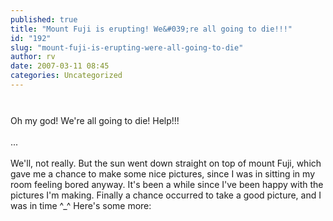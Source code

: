 ```yaml
---
published: true
title: "Mount Fuji is erupting! We&#039;re all going to die!!!"
id: "192"
slug: "mount-fuji-is-erupting-were-all-going-to-die"
author: rv
date: 2007-03-11 08:45
categories: Uncategorized
---
```

<a href="http://bp2.blogger.com/_RIq3e2nKDHo/RfPBupdriSI/AAAAAAAAAN0/G1n0v8kuvZc/s1600-h/Fuji3.jpg"><img style="display:block;text-align:center;cursor:pointer;margin:0 auto 10px;" src="http://bp2.blogger.com/_RIq3e2nKDHo/RfPBupdriSI/AAAAAAAAAN0/G1n0v8kuvZc/s400/Fuji3.jpg" alt="" border="0" /></a><br />Oh my god! We're all going to die! Help!!!<br /><br />...<br /><br />We'll, not really. But the sun went down straight on top of mount Fuji, which gave me a chance to make some nice pictures, since I was in sitting in my room feeling bored anyway. It's been a while since I've been happy with the pictures I'm making. Finally a chance occurred to take a good picture, and I was in time ^_^  Here's some more:<br /><br /><a href="http://bp1.blogger.com/_RIq3e2nKDHo/RfPCLZdriTI/AAAAAAAAAN8/Ko0JDWSmMGo/s1600-h/Fuji2.jpg"><img style="display:block;text-align:center;cursor:pointer;margin:0 auto 10px;" src="http://bp1.blogger.com/_RIq3e2nKDHo/RfPCLZdriTI/AAAAAAAAAN8/Ko0JDWSmMGo/s320/Fuji2.jpg" alt="" border="0" /></a><a href="http://bp1.blogger.com/_RIq3e2nKDHo/RfPCPZdriUI/AAAAAAAAAOE/kxbM769rxhI/s1600-h/Fuji1.jpg"><img style="display:block;text-align:center;cursor:pointer;margin:0 auto 10px;" src="http://bp1.blogger.com/_RIq3e2nKDHo/RfPCPZdriUI/AAAAAAAAAOE/kxbM769rxhI/s320/Fuji1.jpg" alt="" border="0" /></a>